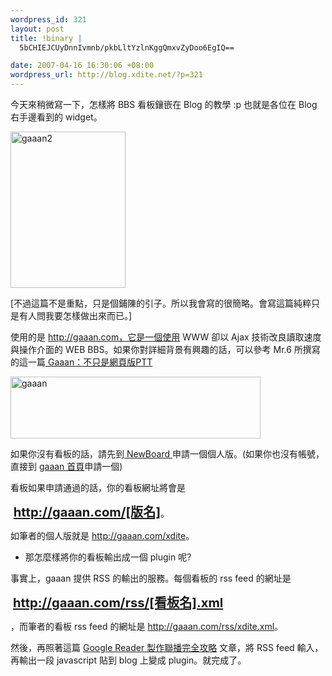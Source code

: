 ```yaml
--- 
wordpress_id: 321
layout: post
title: !binary |
  5bCHIEJCUyDnnIvmnb/pkbLltYzlnKggQmxvZyDoo6EgIQ==

date: 2007-04-16 16:30:06 +08:00
wordpress_url: http://blog.xdite.net/?p=321
---
```

今天來稍微寫一下，怎樣將 BBS 看板鑲嵌在 Blog 的教學 :p
也就是各位在 Blog 右手邊看到的 widget。

<a href="http://www.flickr.com/photos/14765209@N00/461243818/" title="Photo Sharing"><img src="http://farm1.static.flickr.com/242/461243818_39b4e4243b_o.jpg" width="184" height="250" alt="gaaan2" /></a>

[不過這篇不是重點，只是個鋪陳的引子。所以我會寫的很簡略。會寫這篇純粹只是有人問我要怎樣做出來而已。]


使用的是 http://gaaan.com，它是一個使用 WWW 卻以 Ajax 技術改良讀取速度與操作介面的 WEB BBS。如果你對詳細背景有興趣的話，可以參考 Mr.6 所撰寫的這一篇<a href="http://mr6.cc/?p=598"> Gaaan：不只是網頁版PTT</a>

<a href="http://www.flickr.com/photos/14765209@N00/461246235/" title="Photo Sharing"><img src="http://farm1.static.flickr.com/181/461246235_3b967f4952_o.jpg" alt="gaaan" height="99" width="400" /></a>

如果你沒有看板的話，請先到<a href="http://gaaan.com/NewBoard"> NewBoard </a> 申請一個個人版。(如果你也沒有帳號，直接到 <a href="http://gaaan.com">gaaan 首頁</a>申請一個)

看板如果申請通過的話，你的看板網址將會是

<b><big><big>&nbsp;http://gaaan.com/[版名]</big></big></b>。

如筆者的個人版就是 <a href="http://gaaan.com/xdite">http://gaaan.com/xdite</a>。


<ul><li>那怎麼樣將你的看板輸出成一個 plugin 呢?</li></ul>
事實上，gaaan 提供 RSS 的輸出的服務。每個看板的 rss feed 的網址是

&nbsp;<b><big><big>http://gaaan.com/rss/[看板名].xml

</big></big></b>，而筆者的看板 rss feed 的網址是 <a href="http://gaaan.com/rss/xdite.xml">http://gaaan.com/rss/xdite.xml</a>。


然後，再照著這篇 <a href="http://nightspirit622.blogspot.com/2006/11/google-reader.html">Google Reader 製作聯播完全攻略</a> 文章，將 RSS feed 輸入，再輸出一段 javascript 貼到 blog 上變成 plugin。就完成了。
